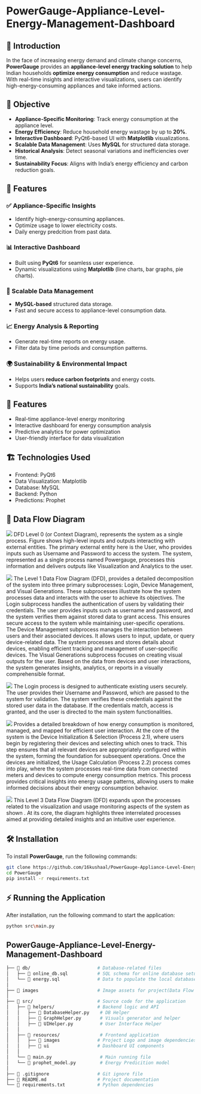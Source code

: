 # PowerGauge-Appliance-Level-Energy-Management-Dashboard

## 📌 Introduction  
In the face of increasing energy demand and climate change concerns, **PowerGauge** provides an **appliance-level energy tracking solution** to help Indian households **optimize energy consumption** and reduce wastage. With real-time insights and interactive visualizations, users can identify high-energy-consuming appliances and take informed actions.

## 🎯 Objective  
- **Appliance-Specific Monitoring**: Track energy consumption at the appliance level.  
- **Energy Efficiency**: Reduce household energy wastage by up to **20%**.  
- **Interactive Dashboard**: PyQt6-based UI with **Matplotlib** visualizations.  
- **Scalable Data Management**: Uses **MySQL** for structured data storage.  
- **Historical Analysis**: Detect seasonal variations and inefficiencies over time.  
- **Sustainability Focus**: Aligns with India’s energy efficiency and carbon reduction goals.  

## 🚀 Features  
### ✅ Appliance-Specific Insights  
- Identify high-energy-consuming appliances.  
- Optimize usage to lower electricity costs.
- Daily energy predcition from past data.

### 📊 Interactive Dashboard  
- Built using **PyQt6** for seamless user experience.  
- Dynamic visualizations using **Matplotlib** (line charts, bar graphs, pie charts).  

### 💾 Scalable Data Management  
- **MySQL-based** structured data storage.  
- Fast and secure access to appliance-level consumption data.  

### 📈 Energy Analysis & Reporting  
- Generate real-time reports on energy usage.  
- Filter data by time periods and consumption patterns.  

### 🌍 Sustainability & Environmental Impact  
- Helps users **reduce carbon footprints** and energy costs.  
- Supports **India’s national sustainability** goals.  


## 📌 Features
- Real-time appliance-level energy monitoring
- Interactive dashboard for energy consumption analysis
- Predictive analytics for power optimization
- User-friendly interface for data visualization

## 🏗 Technologies Used
- Frontend: PyQt6
- Data Visualization: Matplotlib
- Database: MySQL
- Backend: Python
- Predictions: Prophet

## 🔷 Data Flow Diagram
 ![](https://github.com/16kushaal/PowerGauge-Appliance-Level-Energy-Management-Dashboard/blob/master/images/DFD0.png)
 DFD Level 0 (or Context Diagram), represents the system as a single process. Figure shows high-level inputs and outputs interacting with external entities. The primary external entity here is the User, who provides inputs such as Username and Password to access the system. The system, represented as a single process named Powergauge, processes this information and delivers outputs like Visualization and Analytics to the user. 

![](https://github.com/16kushaal/PowerGauge-Appliance-Level-Energy-Management-Dashboard/blob/master/images/DFD%201.png)
The Level 1 Data Flow Diagram (DFD), provides a detailed decomposition of the system into three primary subprocesses: Login, Device Management, and Visual Generations. These subprocesses illustrate how the system processes data and interacts with the user to achieve its objectives. The Login subprocess handles the authentication of users by validating their credentials. The user provides inputs such as username and password, and the system verifies them against stored data to grant access. This ensures secure access to the system while maintaining user-specific operations. The Device Management subprocess manages the interaction between users and their associated devices. It allows users to input, update, or query device-related data. The system processes and stores details about devices, enabling efficient tracking and management of user-specific devices. The Visual Generations subprocess focuses on creating visual outputs for the user. Based on the data from devices and user interactions, the system generates insights, analytics, or reports in a visually comprehensible format. 

![](https://github.com/16kushaal/PowerGauge-Appliance-Level-Energy-Management-Dashboard/blob/master/images/DFD%202.1.png)
The Login process is designed to authenticate existing users securely. The user provides their Username and Password, which are passed to the system for validation. The system verifies these credentials against the stored user data in the database. If the credentials match, access is granted, and the user is directed to the main system functionalities.

![](https://github.com/16kushaal/PowerGauge-Appliance-Level-Energy-Management-Dashboard/blob/master/images/DFD%202.2.png)
Provides a detailed breakdown of how energy consumption is monitored, managed, and mapped for efficient user 
interaction. At the core of the system is the Device Initialization & Selection (Process 2.1), where users begin by registering their devices and selecting which ones to track. This step ensures that all relevant devices are appropriately configured within the system, forming the foundation for subsequent operations. Once the devices are initialized, the Usage Calculation (Process 2.2) process comes into play, where the system processes real-time data from connected meters and devices to compute energy consumption metrics. This process provides critical insights into energy usage patterns, allowing users to make informed decisions about their energy consumption behavior. 

![](https://github.com/16kushaal/PowerGauge-Appliance-Level-Energy-Management-Dashboard/blob/master/images/DFD%202.3.png)
This Level 3 Data Flow Diagram (DFD) expands upon the processes related to the visualization and usage monitoring aspects of the system as shown . At its core, the diagram highlights three interrelated processes 
aimed at providing detailed insights and an intuitive user experience. 

## 🛠 Installation  
To install **PowerGauge**, run the following commands:  
```bash
git clone https://github.com/16kushaal/PowerGauge-Appliance-Level-Energy-Management-Dashboard
cd PowerGauge
pip install -r requirements.txt
```

## ⚡ Running the Application
After installation, run the following command to start the application:
```bash
python src\main.py
```

## PowerGauge-Appliance-Level-Energy-Management-Dashboard
```bash
├── 📂 db/                         # Database-related files
│   ├── 📄 online_db.sql           # SQL schema for online database setup
│   └── 📄 energy.sql              # Data to populate the local database
│
├── 📂 images                      # Image assets for project(Data Flow Diagrams)
│
├── 📂 src/                        # Source code for the application
│   ├── 📂 helpers/                # Backend logic and API
│   │   ├── 📄 DatabaseHelper.py    # DB Helper
│   │   ├── 📄 GraphHelper.py       # Visuals generator and helper
│   │   ├── 📄 UIHelper.py          # User Interface Helper
│   │
│   ├── 📂 resources/               # Frontend application
│   │   ├── 📂 images              # Project Logo and image dependencies
│   │   ├── 📂 ui                  # Dashboard UI components
│   │
│   └── 📄 main.py                  # Main running file
│   └── 📄 prophet_model.py         # Energy Predicition model
│
├── 📄 .gitignore                  # Git ignore file
├── 📄 README.md                   # Project documentation
└── 📄 requirements.txt            # Python dependencies
```
